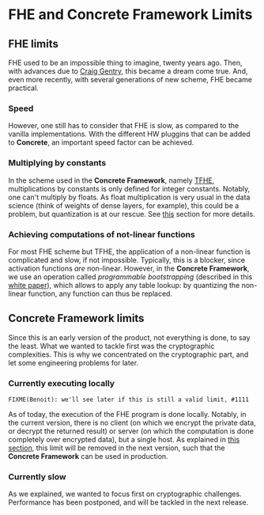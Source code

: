 # FHE and **Concrete Framework** Limits

## FHE limits

FHE used to be an impossible thing to imagine, twenty years ago. Then, with advances due to [Craig Gentry](https://crypto.stanford.edu/craig/), this became a dream come true. And, even more recently, with several generations of new scheme, FHE became practical.

### Speed

However, one still has to consider that FHE is slow, as compared to the vanilla implementations. With the different HW pluggins that can be added to **Concrete**, an important speed factor can be achieved.

### Multiplying by constants

In the scheme used in the **Concrete Framework**, namely [TFHE](https://tfhe.github.io/tfhe/), multiplications by constants is only defined for integer constants. Notably, one can't multiply by floats. As float multiplication is very usual in the data science (think of weights of dense layers, for example), this could be a problem, but quantization is at our rescue. See [this](QUANTIZATION.md) section for more details.

### Achieving computations of not-linear functions

For most FHE scheme but TFHE, the application of a non-linear function is complicated and slow, if not impossible. Typically, this is a blocker, since activation functions _are_ non-linear. However, in the **Concrete Framework**, we use an operation called _programmable bootstrapping_ (described in this [white paper](https://whitepaper.zama.ai)), which allows to apply any table lookup: by quantizing the non-linear function, any function can thus be replaced.

## **Concrete Framework** limits

Since this is an early version of the product, not everything is done, to say the least. What we wanted to tackle first was the cryptographic complexities. This is why we concentrated on the cryptographic part, and let some engineering problems for later.

### Currently executing locally

```{warning}
FIXME(Benoit): we'll see later if this is still a valid limit, #1111
```

As of today, the execution of the FHE program is done locally. Notably, in the current version, there is no client (on which we encrypt the private data, or decrypt the returned result) or server (on which the computation is done completely over encrypted data), but a single host. As explained in [this section](FUTURE_FEATURES.md), this limit will be removed in the next version, such that the **Concrete Framework** can be used in production.

### Currently slow

As we explained, we wanted to focus first on cryptographic challenges. Performance has been postponed, and will be tackled in the next release.


